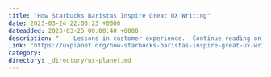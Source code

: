 ```yaml
---
title: "How Starbucks Baristas Inspire Great UX Writing"
date: 2023-03-24 22:06:23 +0000
dateadded: 2023-03-25 00:00:40 +0000
description: "    Lessons in customer experience.  Continue reading on UX Planet »  "
link: "https://uxplanet.org/how-starbucks-baristas-inspire-great-ux-writing-466a64e3a1bf?source=rss----819cc2aaeee0---4"
category:
directory: _directory/ux-planet.md
---
```

